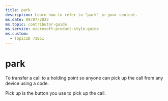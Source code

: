 ```yaml
---
title: park
description: Learn how to refer to "park" in your content.
ms.date: 09/07/2023
ms.topic: contributor-guide
ms.service: microsoft-product-style-guide
ms.custom:
  - TopicID 71851
---
```



# park

To transfer a call to a holding point so anyone can pick up the call from any device using a code.  

Pick up is the button you use to pick up the call.  

